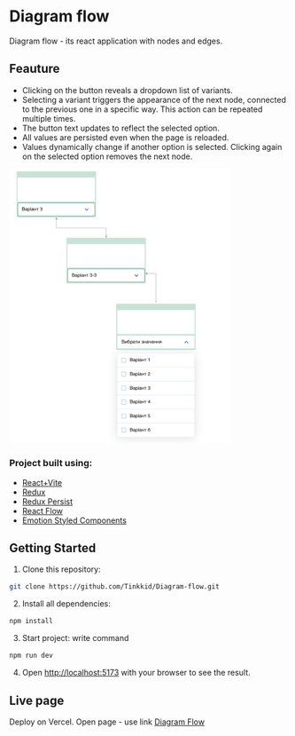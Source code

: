 # Diagram flow
Diagram flow - its react application with nodes and edges.
## Feauture
- Clicking on the button reveals a dropdown list of variants.
- Selecting a variant triggers the appearance of the next node, connected to the previous one in a specific way. This action can be repeated multiple times.
- The button text updates to reflect the selected option.
- All values are persisted even when the page is reloaded.
- Values dynamically change if another option is selected. Clicking again on the selected option removes the next node.


<span>
<img src="./public/screen.png" width="400" title="screen">
</span>

### Project built using:
- [React+Vite](https://vitejs.dev/guide/)
- [Redux](https://redux.js.org/)
- [Redux Persist](https://redux-toolkit.js.org/rtk-query/usage/persistence-and-rehydration)
- [React Flow](https://reactflow.dev/)
- [Emotion Styled Components](https://emotion.sh/docs/styled)

## Getting Started
1. Clone this repository:

```bash
git clone https://github.com/Tinkkid/Diagram-flow.git
```

2. Install all dependencies:

```bash
npm install
```

3. Start project: write command

```bash
npm run dev
```

4. Open [http://localhost:5173](http://localhost:5173) with your browser to see the result.

## Live page
Deploy on Vercel. Open page - use link [Diagram Flow]()
